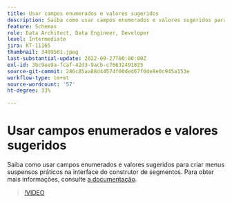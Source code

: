 ```yaml
---
title: Usar campos enumerados e valores sugeridos
description: Saiba como usar campos enumerados e valores sugeridos para criar menus suspensos práticos na interface do construtor de segmentos.
feature: Schemas
role: Data Architect, Data Engineer, Developer
level: Intermediate
jira: KT-11165
thumbnail: 3409501.jpeg
last-substantial-update: 2022-09-27T00:00:00Z
exl-id: 3bc9ee9a-fcaf-42d3-9acb-c76632491825
source-git-commit: 286c85aa88d44574f00ded67f0de8e0c945a153e
workflow-type: tm+mt
source-wordcount: '57'
ht-degree: 33%

---
```


# Usar campos enumerados e valores sugeridos

Saiba como usar campos enumerados e valores sugeridos para criar menus suspensos práticos na interface do construtor de segmentos. Para obter mais informações, consulte [a documentação](https://experienceleague.adobe.com/docs/experience-platform/xdm/ui/fields/enum.html?lang=pt-BR).

>[!VIDEO](https://video.tv.adobe.com/v/3409501/?learn=on&enablevpops)
